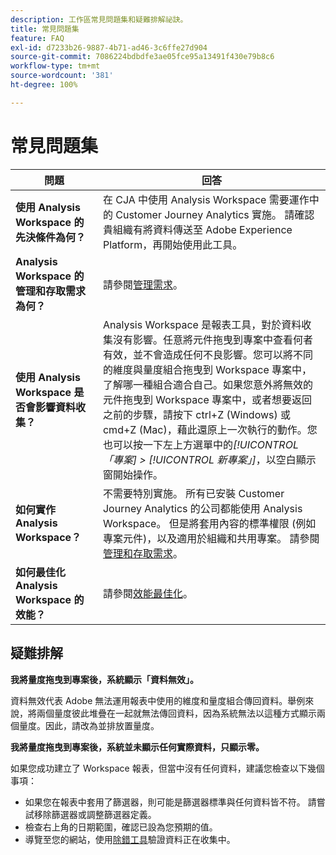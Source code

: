 ```yaml
---
description: 工作區常見問題集和疑難排解祕訣。
title: 常見問題集
feature: FAQ
exl-id: d7233b26-9887-4b71-ad46-3c6ffe27d904
source-git-commit: 7086224bdbdfe3ae05fce95a13491f430e79b8c6
workflow-type: tm+mt
source-wordcount: '381'
ht-degree: 100%

---
```


# 常見問題集

| 問題 | 回答 |
|--- |--- |
| **使用 Analysis Workspace 的先決條件為何？** | 在 CJA 中使用 Analysis Workspace 需要運作中的 Customer Journey Analytics 實施。 請確認貴組織有將資料傳送至 Adobe Experience Platform，再開始使用此工具。 |
| **Analysis Workspace 的管理和存取需求為何？** | 請參閱[管理需求](/help/analysis-workspace/workspace-faq/frequently-asked-questions-analysis-workspace.md)。 |
| **使用 Analysis Workspace 是否會影響資料收集？** | Analysis Workspace 是報表工具，對於資料收集沒有影響。任意將元件拖曳到專案中查看何者有效，並不會造成任何不良影響。您可以將不同的維度與量度組合拖曳到 Workspace 專案中，了解哪一種組合適合自己。如果您意外將無效的元件拖曳到 Workspace 專案中，或者想要返回之前的步驟，請按下 ctrl+Z (Windows) 或 cmd+Z (Mac)，藉此還原上一次執行的動作。您也可以按一下左上方選單中的&#x200B;*[!UICONTROL 「專案] > [!UICONTROL 新專案」]*，以空白顯示窗開始操作。 |
| **如何實作 Analysis Workspace？** | 不需要特別實施。 所有已安裝 Customer Journey Analytics 的公司都能使用 Analysis Workspace。 但是將套用內容的標準權限 (例如專案元件)，以及適用於組織和共用專案。 請參閱[管理和存取需求](/help/analysis-workspace/workspace-faq/frequently-asked-questions-analysis-workspace.md)。 |
| **如何最佳化 Analysis Workspace 的效能？** | 請參閱[效能最佳化](/help/admin/optimizing-performance.md)。 |

## 疑難排解

**我將量度拖曳到專案後，系統顯示「資料無效」。**

資料無效代表 Adobe 無法運用報表中使用的維度和量度組合傳回資料。舉例來說，將兩個量度彼此堆疊在一起就無法傳回資料，因為系統無法以這種方式顯示兩個量度。因此，請改為並排放置量度。

**我將量度拖曳到專案後，系統並未顯示任何實際資料，只顯示零。**

如果您成功建立了 Workspace 報表，但當中沒有任何資料，建議您檢查以下幾個事項：

* 如果您在報表中套用了篩選器，則可能是篩選器標準與任何資料皆不符。 請嘗試移除篩選器或調整篩選器定義。
* 檢查右上角的日期範圍，確認已設為您預期的值。
* 導覽至您的網站，使用[除錯工具](https://experienceleague.adobe.com/docs/debugger/using/experience-cloud-debugger.html?lang=zh-Hant)驗證資料正在收集中。

